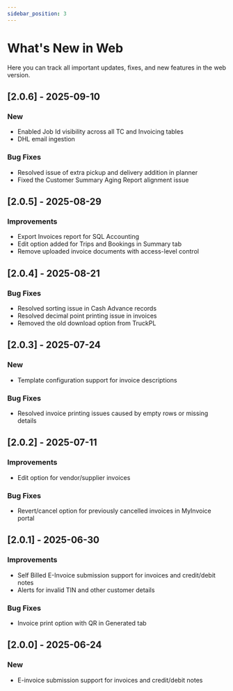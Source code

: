 ```yaml
---
sidebar_position: 3
---
```

# What's New in Web

Here you can track all important updates, fixes, and new features in the web version.

## [2.0.6] - 2025-09-10

### New
- Enabled Job Id visibility across all TC and Invoicing tables
- DHL email ingestion

### Bug Fixes
- Resolved issue of extra pickup and delivery addition in planner
- Fixed the Customer Summary Aging Report alignment issue


## [2.0.5] - 2025-08-29

### Improvements
- Export Invoices report for SQL Accounting
- Edit option added for Trips and Bookings in Summary tab
- Remove uploaded invoice documents with access-level control


## [2.0.4] - 2025-08-21

### Bug Fixes
- Resolved sorting issue in Cash Advance records
- Resolved decimal point printing issue in invoices
- Removed the old download option from TruckPL


## [2.0.3] - 2025-07-24

### New
- Template configuration support for invoice descriptions

### Bug Fixes
- Resolved invoice printing issues caused by empty rows or missing details


## [2.0.2] - 2025-07-11

### Improvements
- Edit option for vendor/supplier invoices

### Bug Fixes
- Revert/cancel option for previously cancelled invoices in MyInvoice portal


## [2.0.1] - 2025-06-30

### Improvements
- Self Billed E-Invoice submission support for invoices and credit/debit notes
- Alerts for invalid TIN and other customer details

### Bug Fixes
- Invoice print option with QR in Generated tab


## [2.0.0] - 2025-06-24

### New
- E-invoice submission support for invoices and credit/debit notes
